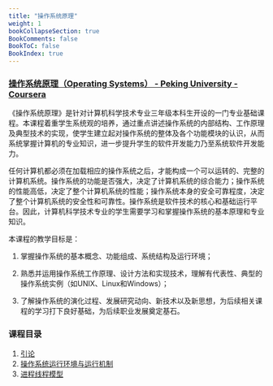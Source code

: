 ```yaml
---
title: "操作系统原理"
weight: 1
bookCollapseSection: true
BookComments: false
BookToC: false
BookIndex: true
---
```


### [操作系统原理（Operating Systems） - Peking University - Coursera](https://www.coursera.org/learn/os-pku/home/info)

《操作系统原理》是针对计算机科学技术专业三年级本科生开设的一门专业基础课程。本课程着重学生系统观的培养，通过重点讲述操作系统的内部结构、工作原理及典型技术的实现，使学生建立起对操作系统的整体及各个功能模块的认识，从而系统掌握计算机的专业知识，进一步提升学生的软件开发能力乃至系统软件开发能力。

任何计算机都必须在加载相应的操作系统之后，才能构成一个可以运转的、完整的计算机系统。操作系统的功能是否强大，决定了计算机系统的综合能力；操作系统的性能高低，决定了整个计算机系统的性能；操作系统本身的安全可靠程度，决定了整个计算机系统的安全性和可靠性。操作系统是软件技术的核心和基础运行平台。因此，计算机科学技术专业的学生需要学习和掌握操作系统的基本原理和专业知识。

本课程的教学目标是：

1. 掌握操作系统的基本概念、功能组成、系统结构及运行环境；

2. 熟悉并运用操作系统工作原理、设计方法和实现技术，理解有代表性、典型的操作系统实例（如UNIX、Linux和Windows）；

3. 了解操作系统的演化过程、发展研究动向、新技术以及新思想，为后续相关课程的学习打下良好基础，为后续职业发展奠定基石。

### 课程目录

1. [引论](1_intro.md)
2. [操作系统运行环境与运行机制](2_env_and_logic.md)
3. [进程线程模型](3_processes_and_threads.md)
